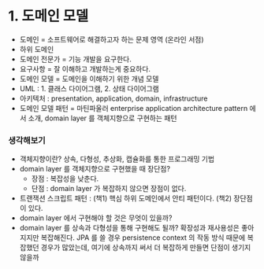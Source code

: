 # 1. 도메인 모델
- 도메인 = 소프트웨어로 해결하고자 하는 문제 영역 (온라인 서점)
- 하위 도메인
- 도메인 전문가 = 기능 개발을 요구한다.
- 요구사항 = 잘 이해하고 개발하는게 중요하다.
- 도메인 모델 = 도메인을 이해하기 위한 개념 모델
- UML : 1. 클래스 다이어그램, 2. 상태 다이어그램
- 아키텍처 : presentation, application, domain, infrastructure
- 도메인 모델 패턴 = 마틴파울러 enterprise application architecture pattern 에서 소개, domain layer 를 객체지향으로 구현하는 패턴

### 생각해보기
- 객체지향이란? 상속, 다형성, 추상화, 캡슐화를 통한 프로그래밍 기법
- domain layer 를 객체지향으로 구현했을 때 장단점?
  - 장점 : 복잡성을 낮춘다.
  - 단점 : domain layer 가 복잡하지 않으면 장점이 없다.
- 트랜잭션 스크립트 패턴 : (책1) 핵심 하위 도메인에서 안티 패턴이다. (책2) 장단점이 있다.
- domain layer 에서 구현해야 할 것은 무엇이 있을까?
- domain layer 를 상속과 다형성을 통해 구현해도 될까? 확장성과 재사용성은 좋아지지만 복잡해진다. JPA 를 쓸 경우 persistence context 의 작동 방식 때문에 복잡했던 경우가 많았는데, 여기에 상속까지 써서 더 복잡하게 만들면 단점이 생기지 않을까
